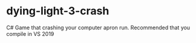 # dying-light-3-crash
C# Game that crashing your computer apron run. 
Recommended that you compile in VS 2019
